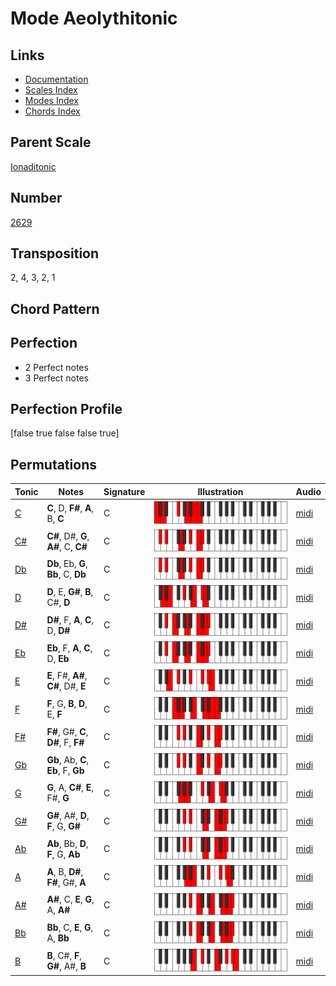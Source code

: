 # Mode Aeolythitonic

## Links

- [Documentation](README.md)
- [Scales Index](Scales.md)
- [Modes Index](Modes.md)
- [Chords Index](Chords.md)

## Parent Scale

[Ionaditonic](ScaleIonaditonic.md)

## Number

[2629](https://ianring.com/musictheory/scales/2629)

## Transposition

2, 4, 3, 2, 1

## Chord Pattern



## Perfection

- 2 Perfect notes
- 3 Perfect notes

## Perfection Profile

[false true false false true]

## Permutations

| Tonic | Notes | Signature | Illustration | Audio |
|-------|-------|-----------|--------------|-------|
| [C](ModeCNaturalAeolythitonic.md) | **C**, D, **F#**, **A**, B, **C** | C | ![CNaturalAeolythitonic](ModeCNaturalAeolythitonic.png) | [midi](https://github.com/edipermadi/music/blob/main/docs/ModeCNaturalAeolythitonic.mid?raw=true) |
| [C#](ModeCSharpAeolythitonic.md) | **C#**, D#, **G**, **A#**, C, **C#** | C | ![CSharpAeolythitonic](ModeCSharpAeolythitonic.png) | [midi](https://github.com/edipermadi/music/blob/main/docs/ModeCSharpAeolythitonic.mid?raw=true) |
| [Db](ModeDFlatAeolythitonic.md) | **Db**, Eb, **G**, **Bb**, C, **Db** | C | ![DFlatAeolythitonic](ModeDFlatAeolythitonic.png) | [midi](https://github.com/edipermadi/music/blob/main/docs/ModeDFlatAeolythitonic.mid?raw=true) |
| [D](ModeDNaturalAeolythitonic.md) | **D**, E, **G#**, **B**, C#, **D** | C | ![DNaturalAeolythitonic](ModeDNaturalAeolythitonic.png) | [midi](https://github.com/edipermadi/music/blob/main/docs/ModeDNaturalAeolythitonic.mid?raw=true) |
| [D#](ModeDSharpAeolythitonic.md) | **D#**, F, **A**, **C**, D, **D#** | C | ![DSharpAeolythitonic](ModeDSharpAeolythitonic.png) | [midi](https://github.com/edipermadi/music/blob/main/docs/ModeDSharpAeolythitonic.mid?raw=true) |
| [Eb](ModeEFlatAeolythitonic.md) | **Eb**, F, **A**, **C**, D, **Eb** | C | ![EFlatAeolythitonic](ModeEFlatAeolythitonic.png) | [midi](https://github.com/edipermadi/music/blob/main/docs/ModeEFlatAeolythitonic.mid?raw=true) |
| [E](ModeENaturalAeolythitonic.md) | **E**, F#, **A#**, **C#**, D#, **E** | C | ![ENaturalAeolythitonic](ModeENaturalAeolythitonic.png) | [midi](https://github.com/edipermadi/music/blob/main/docs/ModeENaturalAeolythitonic.mid?raw=true) |
| [F](ModeFNaturalAeolythitonic.md) | **F**, G, **B**, **D**, E, **F** | C | ![FNaturalAeolythitonic](ModeFNaturalAeolythitonic.png) | [midi](https://github.com/edipermadi/music/blob/main/docs/ModeFNaturalAeolythitonic.mid?raw=true) |
| [F#](ModeFSharpAeolythitonic.md) | **F#**, G#, **C**, **D#**, F, **F#** | C | ![FSharpAeolythitonic](ModeFSharpAeolythitonic.png) | [midi](https://github.com/edipermadi/music/blob/main/docs/ModeFSharpAeolythitonic.mid?raw=true) |
| [Gb](ModeGFlatAeolythitonic.md) | **Gb**, Ab, **C**, **Eb**, F, **Gb** | C | ![GFlatAeolythitonic](ModeGFlatAeolythitonic.png) | [midi](https://github.com/edipermadi/music/blob/main/docs/ModeGFlatAeolythitonic.mid?raw=true) |
| [G](ModeGNaturalAeolythitonic.md) | **G**, A, **C#**, **E**, F#, **G** | C | ![GNaturalAeolythitonic](ModeGNaturalAeolythitonic.png) | [midi](https://github.com/edipermadi/music/blob/main/docs/ModeGNaturalAeolythitonic.mid?raw=true) |
| [G#](ModeGSharpAeolythitonic.md) | **G#**, A#, **D**, **F**, G, **G#** | C | ![GSharpAeolythitonic](ModeGSharpAeolythitonic.png) | [midi](https://github.com/edipermadi/music/blob/main/docs/ModeGSharpAeolythitonic.mid?raw=true) |
| [Ab](ModeAFlatAeolythitonic.md) | **Ab**, Bb, **D**, **F**, G, **Ab** | C | ![AFlatAeolythitonic](ModeAFlatAeolythitonic.png) | [midi](https://github.com/edipermadi/music/blob/main/docs/ModeAFlatAeolythitonic.mid?raw=true) |
| [A](ModeANaturalAeolythitonic.md) | **A**, B, **D#**, **F#**, G#, **A** | C | ![ANaturalAeolythitonic](ModeANaturalAeolythitonic.png) | [midi](https://github.com/edipermadi/music/blob/main/docs/ModeANaturalAeolythitonic.mid?raw=true) |
| [A#](ModeASharpAeolythitonic.md) | **A#**, C, **E**, **G**, A, **A#** | C | ![ASharpAeolythitonic](ModeASharpAeolythitonic.png) | [midi](https://github.com/edipermadi/music/blob/main/docs/ModeASharpAeolythitonic.mid?raw=true) |
| [Bb](ModeBFlatAeolythitonic.md) | **Bb**, C, **E**, **G**, A, **Bb** | C | ![BFlatAeolythitonic](ModeBFlatAeolythitonic.png) | [midi](https://github.com/edipermadi/music/blob/main/docs/ModeBFlatAeolythitonic.mid?raw=true) |
| [B](ModeBNaturalAeolythitonic.md) | **B**, C#, **F**, **G#**, A#, **B** | C | ![BNaturalAeolythitonic](ModeBNaturalAeolythitonic.png) | [midi](https://github.com/edipermadi/music/blob/main/docs/ModeBNaturalAeolythitonic.mid?raw=true) |
